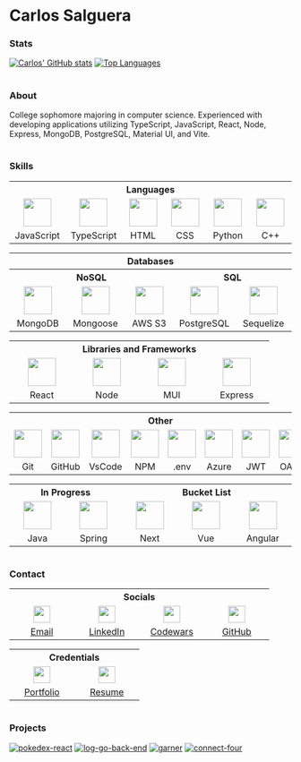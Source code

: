 # Carlos Salguera

### Stats

[![Carlos' GitHub stats](https://csalguera-github-readme-stats.vercel.app/api?username=csalguera&hide=stars,issues&card_width=500&count_private=true&show_icons=true&theme=github_dark)](https://github.com/csalguera/github-readme-stats)
[![Top Languages](https://csalguera-github-readme-stats.vercel.app/api/top-langs/?username=csalguera&langs_count=10&card_width=500&layout=compact&theme=github_dark)](https://github.com/csalguera/github-readme-stats)

#

### About

College sophomore majoring in computer science. Experienced with developing applications utilizing TypeScript, JavaScript, React, Node, Express, MongoDB, PostgreSQL, Material UI, and Vite.

#

### Skills

<table>
  <tr>
    <th colspan="6" style="text-align:center">
      Languages
    </th>
  </tr>
  <tr>
    <td align="center">
      <img src="https://cdn.jsdelivr.net/gh/devicons/devicon/icons/javascript/javascript-original.svg" width="50px"/>
    </td>
    <td align="center">
      <img src="https://cdn.jsdelivr.net/gh/devicons/devicon/icons/typescript/typescript-original.svg" width="50px"/>
    </td>
    <td align="center">
      <img src="https://cdn.jsdelivr.net/gh/devicons/devicon/icons/html5/html5-original.svg" width="50px"/>
    </td>
    <td align="center">
      <img src="https://cdn.jsdelivr.net/gh/devicons/devicon/icons/css3/css3-original.svg" width="50px"/>
    </td>
    <td align="center">
      <img src="https://cdn.jsdelivr.net/gh/devicons/devicon/icons/python/python-original.svg"  width="50px"/>
    </td>
    <td align="center">
      <img src="https://cdn.jsdelivr.net/gh/devicons/devicon/icons/cplusplus/cplusplus-original.svg"  width="50px"/>
    </td>
  </tr>
  <tr>
    <td align="center" width="100px">JavaScript</td>
    <td align="center" width="100px">TypeScript</td>
    <td align="center" width="100px">HTML</td>
    <td align="center" width="100px">CSS</td>
    <td align="center" width="100px">Python</td>
    <td align="center" width="100px">C++</td>
  </tr>
</table>

<table>
  <tr>
    <th colspan="5" style="text-align:center">Databases</th>
  </tr>
  <tr>
    <th colspan="3" style="text-align:center">NoSQL</th>
    <th colspan="2" style="text-align:center">SQL</th>
  </tr>
  <tr>
    <td align="center">
      <img src="https://cdn.jsdelivr.net/gh/devicons/devicon/icons/mongodb/mongodb-original.svg" width="50px"/>
    </td>
    <td align="center">
      <img src="https://i.imgur.com/qfArKK8.png" width="50px"/>
    </td>
    <td align="center">
      <img src="https://cdn.jsdelivr.net/gh/devicons/devicon/icons/amazonwebservices/amazonwebservices-original-wordmark.svg" width="50px"/>
    </td>
    <td align="center">
      <img src="https://cdn.jsdelivr.net/gh/devicons/devicon/icons/postgresql/postgresql-original.svg" width="50px"/>
    </td>
    <td align="center">
      <img src="https://cdn.jsdelivr.net/gh/devicons/devicon/icons/sequelize/sequelize-original.svg" width="50px"/>
    </td>
  </tr>
  <tr>
    <td align="center" width="100px">MongoDB</td>
    <td align="center" width="100px">Mongoose</td>
    <td align="center" width="100px">AWS S3</td>
    <td align="center" width="100px">PostgreSQL</td>
    <td align="center" width="100px">Sequelize</td>
  </tr>
</table>

<table>
  <tr>
    <th colspan="4" style="text-align:center">
      Libraries and Frameworks
    </th>
  </tr>
  <tr>
    <td align="center">
      <img src="https://cdn.jsdelivr.net/gh/devicons/devicon/icons/react/react-original.svg" width="50px"/>
    </td>
    <td align="center">
      <img src="https://cdn.jsdelivr.net/gh/devicons/devicon/icons/nodejs/nodejs-original.svg" width="50px"/>
    </td>
    <td align="center">
      <img src="https://cdn.jsdelivr.net/gh/devicons/devicon/icons/materialui/materialui-original.svg" width="50px"/>
    </td>
    <td align="center">
      <img src="https://cdn.jsdelivr.net/gh/devicons/devicon/icons/express/express-original.svg" width="50px"/>
    </td>
  </tr>
  <tr>
    <td align="center" width="100px">React</td>
    <td align="center" width="100px">Node</td>
    <td align="center" width="100px">MUI</td>
    <td align="center" width="100px">Express</td>
  </tr>
</table>

<table>
  <tr>
    <th colspan="8" style="text-align:center">
      Other
    </th>
  </tr>
  <tr>
    <td align="center">
      <img src="https://cdn.jsdelivr.net/gh/devicons/devicon/icons/git/git-original.svg" width="50px"/>
    </td>
    <td align="center">
      <img src="https://i.imgur.com/mNsmc8y.png" width="50px"/>
    </td>
    <td align="center">
      <img src="https://cdn.jsdelivr.net/gh/devicons/devicon/icons/vscode/vscode-original.svg" width="50px"/>
    </td>
    <td align="center">
      <img src="https://cdn.jsdelivr.net/gh/devicons/devicon/icons/npm/npm-original-wordmark.svg" width="50px"/>
    </td>
    <td align="center">
      <img src="https://cdn-1.webcatalog.io/catalog/dotenv/dotenv-icon-filled-256.png" width="50px"/>
    </td>
    <td align="center">
      <img src="https://cdn.jsdelivr.net/gh/devicons/devicon/icons/azure/azure-original.svg" width="50px"/>
    </td>
    <td align="center">
      <img src="https://img.icons8.com/color/512/java-web-token.png" width="50px"/>
    </td>
    <td align="center">
      <img src="https://community.cdn.kony.com/sites/default/files/icon-google.png" width="50px"/>
    </td>
  </tr>
  <tr>
    <td align="center" width="100px">Git</td>
    <td align="center" width="100px">GitHub</td>
    <td align="center" width="100px">VsCode</td>
    <td align="center" width="100px">NPM</td>
    <td align="center" width="100px">.env</td>
    <td align="center" width="100px">Azure</td>
    <td align="center" width="100px">JWT</td>
    <td align="center" width="100px">OAuth</td>
  </tr>
</table>

<table>
  <tr>
    <th colspan="2" style="text-align:center">
      In Progress
    </th>
    <th colspan="3" style="text-align:center">
      Bucket List
    </th>
  </tr>
  <tr>
    <td align="center">
      <img src="https://cdn.jsdelivr.net/gh/devicons/devicon/icons/java/java-original.svg" width="50px"/>
    </td>
    <td align="center">
      <img src="https://cdn.jsdelivr.net/gh/devicons/devicon/icons/spring/spring-original.svg" width="50px"/>
    </td>
    <td align="center">
      <img src="https://cdn.jsdelivr.net/gh/devicons/devicon/icons/nextjs/nextjs-original.svg" width="50px"/>
    </td>
    <td align="center">
      <img src="https://cdn.jsdelivr.net/gh/devicons/devicon/icons/vuejs/vuejs-original.svg" width="50px"/>
    </td>
    <td align="center">
      <img src="https://cdn.jsdelivr.net/gh/devicons/devicon/icons/angularjs/angularjs-original.svg"  width="50px"/>
    </td>
  </tr>
  <tr>
    <td align="center" width="100px">Java</td>
    <td align="center" width="100px">Spring</td>
    <td align="center" width="100px">Next</td>
    <td align="center" width="100px">Vue</td>
    <td align="center" width="100px">Angular</td>
  </tr>
</table>

#

### Contact

<table>
  <tr>
    <th colspan="4" style="text-align:center">
      Socials
    </th>
  </tr>
  <tr>
    <td align="center" width="100px">
      <img src="https://i.imgur.com/zP3ehwK.png" width="30px"/>
    </td>
    <td align="center" width="100px">
      <img src="https://i.imgur.com/hqPOxrU.png" width="30px"/>
    </td>
    <td align="center" width="100px">
      <img src="https://i.imgur.com/8H5yoA4.png" width="30px"/>
    </td>
    <td align="center" width="100px">
      <img src="https://i.imgur.com/OjqYD8G.png" width="30px"/>
    </td>
  </tr>
  <tr>
    <td align="center" width="100px">
      <a href="mailto:carlos.e.salguera@gmail.com">Email</a>
    </td>
    <td align="center" width="100px">
      <a href="https://www.linkedin.com/in/carlos-salguera/">LinkedIn</a>
    </td>
    <td align="center" width="100px">
      <a href="https://www.codewars.com/users/csalguera">Codewars</a>
    </td>
    <td align="center" width="100px">
      <a href="https://github.com/csalguera">GitHub</a>
    </td>
  </tr>
</table>

<table>
  <tr>
    <th colspan="2" style="text-align:center">
      Credentials
    </th>
  </tr>
  <tr>
    <td align="center" width="100px">
      <img src="https://i.imgur.com/fbMEgGo.png" width="30px"/>
    </td>
    <td align="center" width="100px">
      <img src="https://i.imgur.com/6OkTInH.png" width="30px"/>
    </td>
  </tr>
  <tr>
    <td align="center" width="100px">
      <a href="https://csalguera-portfolio.netlify.app/">Portfolio</a>
    </td>
    <td align="center" width="100px">
      <a href="https://csalguera-portfolio.netlify.app/carlos-salguera-resume.pdf">Resume</a>
    </td>
  </tr>
</table>

#

### Projects

[![pokedex-react](https://csalguera-github-readme-stats.vercel.app/api/pin/?username=csalguera&repo=pokedex-react&theme=github_dark)](https://github.com/csalguera/pokedex-react) [![log-go-back-end](https://csalguera-github-readme-stats.vercel.app/api/pin/?username=csalguera&repo=pokemon-cries&theme=github_dark)](https://github.com/csalguera/pokemon-cries) [![garner](https://csalguera-github-readme-stats.vercel.app/api/pin/?username=csalguera&repo=garner&theme=github_dark)](https://github.com/csalguera/garner) [![connect-four](https://csalguera-github-readme-stats.vercel.app/api/pin/?username=csalguera&repo=connect-four&theme=github_dark)](https://github.com/csalguera/connect-four)

#